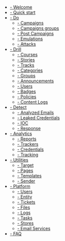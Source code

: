 * [- Welcome](welcome.md "Welcome Page")
* [- Quick start](getting-started.md "Quick Start")
* [- Do](modules/do/do.md "Do")
    - [- Campaigns](modules/do/campaign.md "campaign")
        <!-- - [- Main Page](do/campaign?id=main-page "campaign") -->
    - [- Campaigns groups](modules/do/campaign_group.md "Campaigns groups")
    - [- Post Campaigns](modules/do/post_campaign.md "Post Campaigns")
    - [- Emulations](modules/do/emulation.md "Emulations")
    - [- Attacks]()
* [- Drill](drill.md "Drill")
    - [- Courses](modules/drill/courses.md "Courses")
    - [- Stories](modules/drill/stories.md "Stories")
    - [- Tracks](modules/drill/tracks.md "Tracks")
    - [- Categories](modules/drill/categories.md "Categories")
    - [- Groups](modules/drill/groups.md "Groups")
    - [- Announcements](modules/drill/announcements.md "Announcements")
    - [- Users]()
    - [- Badges]()
    - [- Policies]()
    - [- Content Logs]()
* [- Detect](detect.md "Detect")
    - [- Analyzed Emails]()
    - [- Leaked Credentials]()
    - [- IOC]()
    - [- Response]()
* [- Analytics](detect.md "Analytics")
    - [- Reports]()
    - [- Trackers]()
    - [- Credentials]()
    - [- Tracking]()
* [- Utilities](detect.md "Utilities")
    - [- Target]()
    - [- Pages]()
    - [- Templates]()
    - [- Sender]()
* [- Platform](detect.md "Platform")
    - [- Users]()
    - [- Entity]()
    - [- Tickets]()
    - [- Files]()
    - [- Logs]()
    - [- Tasks]()
    - [- Stores]()
    - [- Email Services]()
* [- FAQ](FAQ.md "FAQ")